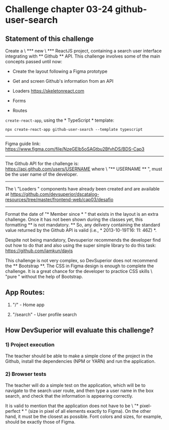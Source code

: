 Challenge chapter 03-24 github-user-search
==========================================

Statement of this challenge
---------------------------

Create a \ *** new \ *** ReactJS project, containing a search
user interface integrating with ** Github ** API.
This challenge involves some of the main concepts passed until now:

-   Create the layout following a Figma prototype

-   Get and screen Github's information from an API

-   Loaders https://skeletonreact.com

-   Forms

-   Routes

```create-react-app```, using the * TypeScript * template:

```npx create-react-app github-user-search --template typescript```

-------------------------------

Figma guide link: https://www.figma.com/file/NzeGEIb5oSAGtbu2BfvhDS/BDS-Cap3

-------------------------------

The Github API for the challenge is: https://api.github.com/users/USERNAME
where \ "** USERNAME ** \", must be the user name of the developer.

-------------------------------

The \ "Loaders \" components have already been created and are available at
https://github.com/devsuperior/dscatalog-resources/tree/master/frontend-web/cap03/desafio

-------------------------------

Format the date of \"* Member since * \"
that exists in the layout is an extra challenge. Once it has not been shown during 
the classes yet, this formatting ** is not mandatory. ** So, any delivery containing
the standard value returned by the Github API is valid (i.e., * 2013-10-19T16: 11: 46Z) *.

Despite not being mandatory, Devsuperior recommends the developer find out how to do that
and also using the super simple library to do this task: https://github.com/iamkun/dayjs

This challenge is not very complex, so DevSuperior does not recommend the ** Bootstrap **.
The CSS in Figma design is enough to complete the challenge. It is a great chance for the
developer to practice CSS skills \ "pure \" without the help of Bootstrap.

App Routes:
-----------

1.  \"/\" - Home app

2.  \"/search\" - User profile search

How DevSuperior will evaluate this challenge?
---------------------------------------------

### 1) Project execution

The teacher should be able to make a simple clone of the project in the
Github, install the dependencies (NPM or YARN) and run the application.

### 2) Browser tests

The teacher will do a simple test on the application, which will be to navigate
to the search user route, and then type a user name in the box search, and check
that the information is appearing correctly.

It is valid to mention that the application does not have to be \ "* pixel-perfect * \" (size
in pixel of all elements exactly to Figma). On the other hand, it must be the closest as possible.
Font colors and sizes, for example, should be exactly those of Figma.